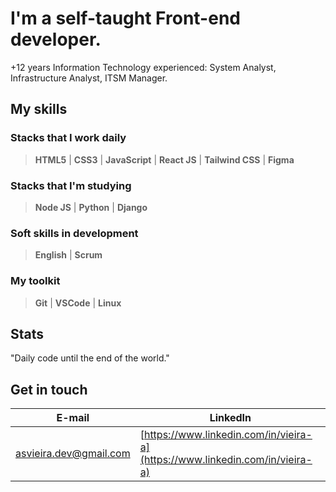 # I'm a self-taught Front-end developer.
+12 years Information Technology experienced: System Analyst, Infrastructure Analyst, ITSM Manager.

## My skills 

### Stacks that I work daily

> **HTML5** | **CSS3** | **JavaScript** | **React JS** | **Tailwind CSS** | **Figma**   

### Stacks that I'm studying

> **Node JS** | **Python** | **Django** 

### Soft skills in development

> **English** | **Scrum** 

### My toolkit

> **Git** | **VSCode** | **Linux** 

## Stats

"Daily code until the end of the world."


## Get in touch

| **E-mail** | **LinkedIn** |
|--------| -------- |
| [asvieira.dev@gmail.com](mailto:asvieira.dev@gmail.com) | [https://www.linkedin.com/in/vieira-a](https://www.linkedin.com/in/vieira-a) |
